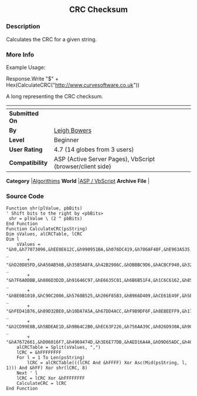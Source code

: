 ﻿<div align="center">

## CRC Checksum


</div>

### Description

Calculates the CRC for a given string.
 
### More Info
 
Example Usage:

Response.Write "$" + Hex(CalculateCRC("http://www.curvesoftware.co.uk"))

A long representing the CRC checksum.


<span>             |<span>
---                |---
**Submitted On**   |
**By**             |[Leigh Bowers](https://github.com/Planet-Source-Code/PSCIndex/blob/master/ByAuthor/leigh-bowers.md)
**Level**          |Beginner
**User Rating**    |4.7 (14 globes from 3 users)
**Compatibility**  |ASP \(Active Server Pages\), VbScript \(browser/client side\)

**Category**       |[Algorithims](https://github.com/Planet-Source-Code/PSCIndex/blob/master/ByCategory/algorithims__4-29.md)
**World**          |[ASP / VbScript](https://github.com/Planet-Source-Code/PSCIndex/blob/master/ByWorld/asp-vbscript.md)
**Archive File**   |[](https://github.com/Planet-Source-Code/leigh-bowers-crc-checksum__4-7219/archive/master.zip)





### Source Code

```
Function shr(plValue, pbBits)
' Shift bits to the right by <pbBits>
 shr = plValue \ (2 ^ pbBits)
End Function
Function CalculateCRC(psString)
Dim sValues, alCRCTable, lCRC
Dim l
	sValues = "&h0,&h77073096,&hEE0E612C,&h990951BA,&h076DC419,&h706AF48F,&hE963A535,&h9E6495A3,&h0EDB8832,&h79DCB8A4,&hE0D5E91E,&h97D2D988,&h09B64C2B,&h7EB17CBD,&hE7B82D07,&h90BF1D91,&h1DB71064,&h6AB020F2,&hF3B97148,&h84BE41DE,&h1ADAD47D,&h6DDDE4EB,&hF4D4B551,&h83D385C7,&h136C9856,&h646BA8C0,&hFD62F97A,&h8A65C9EC,&h14015C4F,&h63066CD9,&hFA0F3D63,&h8D080DF5,&h3B6E20C8,&h4C69105E,&hD56041E4,&hA2677172,&h3C03E4D1,&h4B04D447," _
		+ "&hD20D85FD,&hA50AB56B,&h35B5A8FA,&h42B2986C,&hDBBBC9D6,&hACBCF940,&h32D86CE3,&h45DF5C75,&hDCD60DCF,&hABD13D59,&h26D930AC,&h51DE003A,&hC8D75180,&hBFD06116,&h21B4F4B5,&h56B3C423,&hCFBA9599,&hB8BDA50F,&h2802B89E,&h5F058808,&hC60CD9B2,&hB10BE924,&h2F6F7C87,&h58684C11,&hC1611DAB,&hB6662D3D,&h76DC4190,&h01DB7106,&h98D220BC,&hEFD5102A,&h71B18589,&h06B6B51F,&h9FBFE4A5,&hE8B8D433,&h7807C9A2,&h0F00F934,&h9609A88E,&hE10E9818," _
		+ "&h7F6A0DBB,&h086D3D2D,&h91646C97,&hE6635C01,&h6B6B51F4,&h1C6C6162,&h856530D8,&hF262004E,&h6C0695ED,&h1B01A57B,&h8208F4C1,&hF50FC457,&h65B0D9C6,&h12B7E950,&h8BBEB8EA,&hFCB9887C,&h62DD1DDF,&h15DA2D49,&h8CD37CF3,&hFBD44C65,&h4DB26158,&h3AB551CE,&hA3BC0074,&hD4BB30E2,&h4ADFA541,&h3DD895D7,&hA4D1C46D,&hD3D6F4FB,&h4369E96A,&h346ED9FC,&hAD678846,&hDA60B8D0,&h44042D73,&h33031DE5,&hAA0A4C5F,&hDD0D7CC9,&h5005713C,&h270241AA," _
		+ "&hBE0B1010,&hC90C2086,&h5768B525,&h206F85B3,&hB966D409,&hCE61E49F,&h5EDEF90E,&h29D9C998,&hB0D09822,&hC7D7A8B4,&h59B33D17,&h2EB40D81,&hB7BD5C3B,&hC0BA6CAD,&hEDB88320,&h9ABFB3B6,&h03B6E20C,&h74B1D29A,&hEAD54739,&h9DD277AF,&h04DB2615,&h73DC1683,&hE3630B12,&h94643B84,&h0D6D6A3E,&h7A6A5AA8,&hE40ECF0B,&h9309FF9D,&h0A00AE27,&h7D079EB1,&hF00F9344,&h8708A3D2,&h1E01F268,&h6906C2FE,&hF762575D,&h806567CB,&h196C3671,&h6E6B06E7," _
		+ "&hFED41B76,&h89D32BE0,&h10DA7A5A,&h67DD4ACC,&hF9B9DF6F,&h8EBEEFF9,&h17B7BE43,&h60B08ED5,&hD6D6A3E8,&hA1D1937E,&h38D8C2C4,&h4FDFF252,&hD1BB67F1,&hA6BC5767,&h3FB506DD,&h48B2364B,&hD80D2BDA,&hAF0A1B4C,&h36034AF6,&h41047A60,&hDF60EFC3,&hA867DF55,&h316E8EEF,&h4669BE79,&hCB61B38C,&hBC66831A,&h256FD2A0,&h5268E236,&hCC0C7795,&hBB0B4703,&h220216B9,&h5505262F,&hC5BA3BBE,&hB2BD0B28,&h2BB45A92,&h5CB36A04,&hC2D7FFA7,&hB5D0CF31," _
		+ "&h2CD99E8B,&h5BDEAE1D,&h9B64C2B0,&hEC63F226,&h756AA39C,&h026D930A,&h9C0906A9,&hEB0E363F,&h72076785,&h05005713,&h95BF4A82,&hE2B87A14,&h7BB12BAE,&h0CB61B38,&h92D28E9B,&hE5D5BE0D,&h7CDCEFB7,&h0BDBDF21,&h86D3D2D4,&hF1D4E242,&h68DDB3F8,&h1FDA836E,&h81BE16CD,&hF6B9265B,&h6FB077E1,&h18B74777,&h88085AE6,&hFF0F6A70,&h66063BCA,&h11010B5C,&h8F659EFF,&hF862AE69,&h616BFFD3,&h166CCF45,&hA00AE278,&hD70DD2EE,&h4E048354,&h3903B3C2," _
		+ "&hA7672661,&hD06016F7,&h4969474D,&h3E6E77DB,&hAED16A4A,&hD9D65ADC,&h40DF0B66,&h37D83BF0,&hA9BCAE53,&hDEBB9EC5,&h47B2CF7F,&h30B5FFE9,&hBDBDF21C,&hCABAC28A,&h53B39330,&h24B4A3A6,&hBAD03605,&hCDD70693,&h54DE5729,&h23D967BF,&hB3667A2E,&hC4614AB8,&h5D681B02,&h2A6F2B94,&hB40BBE37,&hC30C8EA1,&h5A05DF1B,&h2D02EF8D"
	alCRCTable = Split(sValues, ",")
	lCRC = &hFFFFFFFF
	For l = 1 To Len(psString)
		lCRC = alCRCTable(((lCRC And &hFFFF) Xor Asc(Mid(psString, l, 1))) And &hFF) Xor shr(lCRC, 8)
	Next ' l
	lCRC = lCRC Xor &hFFFFFFFF
	CalculateCRC = lCRC
End Function
```

